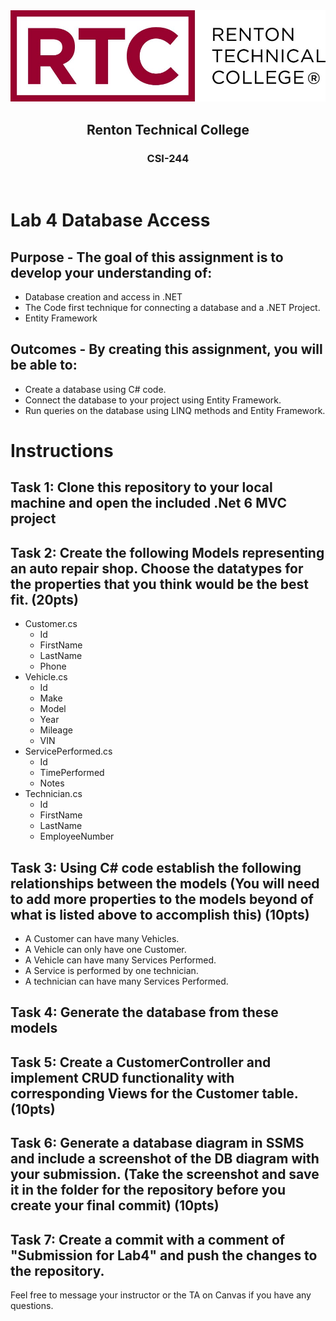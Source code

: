 <div align="center">  
    <img src="Images/logo.jpg" alt="Logo">
    <h2>Renton Technical College</h2>
    <h3>CSI-244</h3>
</div>
<br>

# Lab 4 Database Access

## Purpose - The goal of this assignment is to develop your understanding of:
 - Database creation and access in .NET
 - The Code first technique for connecting a database and a .NET Project.
 - Entity Framework

## Outcomes - By creating this assignment, you will be able to:
 - Create a database using C# code.
 - Connect the database to your project using Entity Framework.
 - Run queries on the database using LINQ methods and Entity Framework.

# Instructions

## Task 1: Clone this repository to your local machine and open the included .Net 6 MVC project

## Task 2: Create the following Models representing an auto repair shop. Choose the datatypes for the properties that you think would be the best fit. (20pts)
 - Customer.cs
    - Id
    - FirstName
    - LastName
    - Phone
- Vehicle.cs
    - Id
    - Make
    - Model
    - Year
    - Mileage
    - VIN
 - ServicePerformed.cs
    - Id
    - TimePerformed
    - Notes
 - Technician.cs
    - Id
    - FirstName
    - LastName
    - EmployeeNumber

## Task 3: Using C# code establish the following relationships between the models (You will need to add more properties to the models beyond of what is listed above to accomplish this) (10pts)
 - A Customer can have many Vehicles.
 - A Vehicle can only have one Customer.
 - A Vehicle can have many Services Performed.
 - A Service is performed by one technician.
 - A technician can have many Services Performed.

## Task 4: Generate the database from these models

## Task 5: Create a CustomerController and implement CRUD functionality with corresponding Views for the Customer table. (10pts)

## Task 6: Generate a database diagram in SSMS and include a screenshot of the DB diagram with your submission. (Take the screenshot and save it in the folder for the repository before you create your final commit) (10pts)

## Task 7: Create a commit with a comment of "Submission for Lab4" and push the changes to the repository.


Feel free to message your instructor or the TA on Canvas if you have any questions.
